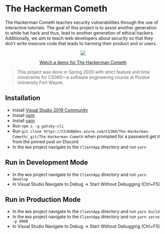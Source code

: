 # The Hackerman Cometh
The Hackerman Cometh teaches security vulnerabilities through the use of interactive tutorials.  The goal of this project is to assist another generation to white hat hack and thus, lead to another generation of ethical hackers. Additionally, we aim to teach web developers about security so that they don’t write insecure code that leads to harming their product and or users.

<p align="center">
  <a href="https://www.youtube.com/watch?v=2Hpuk1l396k">
    <img src="https://img.youtube.com/vi/2Hpuk1l396k/0.jpg" />
    <p align="center">Watch a demo for The Hackerman Cometh</p>
  </a>
</p>
 
 > This project was done in Spring 2020 with strict feature and time constraints for CS360—a software engineering course at Purdue University Fort Wayne.
 
## Installation
* Install [Visual Studio 2019 Community](https://visualstudio.microsoft.com/vs/)
* Install [npm](https://www.npmjs.com/get-npm)
* Install [yarn](https://classic.yarnpkg.com/en/docs/install/#windows-stable)
* Run `npm i -g gatsby-cli`
* Run `git clone https://CS360@dev.azure.com/CS360/The-Hackerman-Cometh/_git/The-Hackerman-Cometh` when prompted for a password get it from the pinned post on Discord
* In the `Web` project navigate to the `ClientApp` directory and run `yarn`

## Run in Development Mode
* In the `Web` project navigate to the `ClientApp` directory and run `yarn develop`
* In Visual Studio Navigate to Debug -> Start Without Debugging (Ctrl+F5)

## Run in Production Mode
* In the `Web` project navigate to the `ClientApp` directory and run `yarn build`
* In the `Web` project navigate to the `ClientApp` directory and run `yarn serve -p 8000`
* In Visual Studio Navigate to Debug -> Start Without Debugging (Ctrl+F5)
